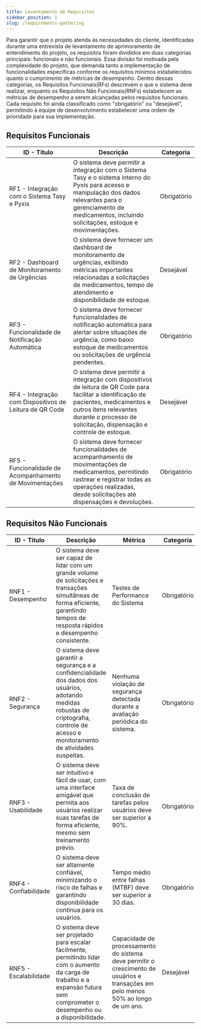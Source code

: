 ```yaml
---
title: Levantamento de Requisitos
sidebar_position: 1
slug: /requirements-gathering
---
```


Para garantir que o projeto atenda às necessidades do cliente, identificadas durante uma entrevista de levantamento de aprimoramento de entendimento do projeto, os requisitos foram divididos em duas categorias principais: funcionais e não funcionais. Essa divisão foi motivada pela complexidade do projeto, que demanda tanto a implementação de funcionalidades específicas conforme os requisitos mínimos estabelecidos quanto o cumprimento de métricas de desempenho. Dentro dessas categorias, os Requisitos Funcionais(RFs) descrevem o que o sistema deve realizar, enquanto os Requisitos Não Funcionais(RNFs) estabelecem as métricas de desempenho a serem alcançadas pelos requisitos funcionais. Cada requisito foi ainda classificado como "obrigatório" ou "desejável", permitindo à equipe de desenvolvimento estabelecer uma ordem de prioridade para sua implementação.

## Requisitos Funcionais


| ID - Título                     |  Descrição    | Categoria  |
| --------------------------------| ------------- | ---------  |
| RF1 - Integração com o Sistema Tasy e Pyxis| O sistema deve permitir a integração com o Sistema Tasy e o sistema interno do Pyxis para acesso e manipulação dos dados relevantes para o gerenciamento de medicamentos, incluindo solicitações, estoque e movimentações.           |       Obrigatório     |
| RF2 - Dashboard de Monitoramento de Urgências |  O sistema deve fornecer um dashboard de monitoramento de urgências, exibindo métricas importantes relacionadas a solicitações de medicamentos, tempo de atendimento e disponibilidade de estoque.         |           Desejável    |            
| RF3 - Funcionalidade de Notificação Automática | O sistema deve fornecer funcionalidades de notificação automática para alertar sobre situações de urgência, como baixo estoque de medicamentos ou solicitações de urgência pendentes. | Obrigatório |
| RF4 - Integração com Dispositivos de Leitura de QR Code |  O sistema deve permitir a integração com dispositivos de leitura de QR Code para facilitar a identificação de pacientes, medicamentos e outros itens relevantes durante o processo de solicitação, dispensação e controle de estoque. | Desejável |
| RF5 - Funcionalidade de Acompanhamento de Movimentações| O sistema deve fornecer funcionalidades de acompanhamento de movimentações de medicamentos, permitindo rastrear e registrar todas as operações realizadas, desde solicitações até dispensações e devoluções. | Obrigatório |

## Requisitos Não Funcionais

| ID - Título                     |  Descrição    | Métrica    | Categoria  |
| --------------------------------| ------------- | ---------  | -----------|
| RNF1 - Desempenho | O sistema deve ser capaz de lidar com um grande volume de solicitações e transações simultâneas de forma eficiente, garantindo tempos de resposta rápidos e desempenho consistente. | Testes de Performance do Sistema | Obrigatório |
| RNF2 - Segurança | O sistema deve garantir a segurança e a confidencialidade dos dados dos usuários, adotando medidas robustas de criptografia, controle de acesso e monitoramento de atividades suspeitas.| Nenhuma violação de segurança detectada durante a avaliação periódica do sistema. | Obrigatório |
| RNF3 - Usabilidade | O sistema deve ser intuitivo e fácil de usar, com uma interface amigável que permita aos usuários realizar suas tarefas de forma eficiente, mesmo sem treinamento prévio. | Taxa de conclusão de tarefas pelos usuários deve ser superior a 90%. | Obrigatório |
| RNF4 - Confiabilidade | O sistema deve ser altamente confiável, minimizando o risco de falhas e garantindo disponibilidade contínua para os usuários.| Tempo médio entre falhas (MTBF) deve ser superior a 30 dias. | Obrigatório |
| RNF5 - Escalabilidade | O sistema deve ser projetado para escalar facilmente, permitindo lidar com o aumento da carga de trabalho e a expansão futura sem comprometer o desempenho ou a disponibilidade. | Capacidade de processamento do sistema deve permitir o crescimento de usuários e transações em pelo menos 50% ao longo de um ano. | Desejável |


